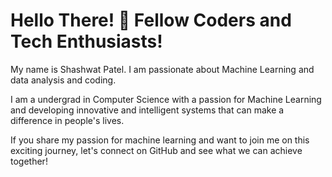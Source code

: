 # Hello There! 👋 Fellow Coders and Tech Enthusiasts! 
My name is Shashwat Patel. I am passionate about Machine Learning and data analysis and coding.

I am a undergrad in Computer Science with a passion for Machine Learning and developing innovative and intelligent systems that can make a difference in people's lives. 

If you share my passion for machine learning and want to join me on this exciting journey, let's connect on GitHub and see what we can achieve together!
